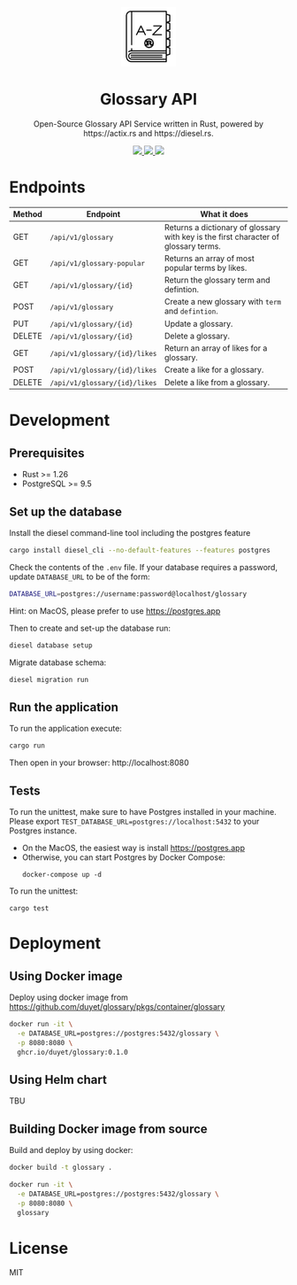 <div align="center">
  <img src=".github/logo.png" alt="Glossary Logo" width="100" />
  <h1>Glossary API</h1>
  <p>
    Open-Source Glossary API Service written in Rust, 
    powered by https://actix.rs and https://diesel.rs.
  </p>
  <p>
    <a href="https://github.com/duyet/glossary-rs/actions/workflows/build-test.yaml">
      <img src="https://github.com/duyet/glossary-rs/actions/workflows/build-test.yaml/badge.svg" />
    </a>
    <a href="https://github.com/duyet/glossary-rs/graphs/contributors" alt="Contributors">
      <img src="https://img.shields.io/github/contributors/duyet/glossary-rs" />
    </a>
    <a href="https://github.com/duyet/glossary-rs/pulse" alt="Activity">
      <img src="https://img.shields.io/github/commit-activity/m/duyet/glossary-rs" />
    </a>
  </p>
</div>

# Endpoints

| Method | Endpoint | What it does |
| ------ | -------- | -------------|
| GET | ```/api/v1/glossary``` | Returns a dictionary of glossary with key is the first character of glossary terms.
| GET | ```/api/v1/glossary-popular``` | Returns an array of most popular terms by likes.
| GET |  ```/api/v1/glossary/{id}``` | Return the glossary term and defintion.
| POST | ```/api/v1/glossary``` | Create a new glossary with `term` and `defintion`.
| PUT | ```/api/v1/glossary/{id}``` | Update a glossary.
| DELETE | ```/api/v1/glossary/{id}``` | Delete a glossary.
| GET | ```/api/v1/glossary/{id}/likes``` | Return an array of likes for a glossary.
| POST | ```/api/v1/glossary/{id}/likes``` | Create a like for a glossary.
| DELETE | ```/api/v1/glossary/{id}/likes``` | Delete a like from a glossary.


# Development

## Prerequisites

- Rust >= 1.26
- PostgreSQL >= 9.5

## Set up the database

Install the diesel command-line tool including the postgres feature

```bash
cargo install diesel_cli --no-default-features --features postgres
```

Check the contents of the `.env` file. 
If your database requires a password, update `DATABASE_URL` to be of the form:

```bash
DATABASE_URL=postgres://username:password@localhost/glossary
```

Hint: on MacOS, please prefer to use https://postgres.app

Then to create and set-up the database run:

```bash
diesel database setup
```

Migrate database schema:

```bash
diesel migration run
```

## Run the application

To run the application execute:

```bash
cargo run
```

Then open in your browser: http://localhost:8080

## Tests

To run the unittest, make sure to have Postgres installed in your machine.
Please export ```TEST_DATABASE_URL=postgres://localhost:5432``` to your Postgres instance.

- On the MacOS, the easiest way is install https://postgres.app
- Otherwise, you can start Postgres by Docker Compose:
   ```
   docker-compose up -d
   ```

To run the unittest:

```
cargo test
```

# Deployment

## Using Docker image

Deploy using docker image from https://github.com/duyet/glossary/pkgs/container/glossary

```bash
docker run -it \
  -e DATABASE_URL=postgres://postgres:5432/glossary \
  -p 8080:8080 \
  ghcr.io/duyet/glossary:0.1.0
```

## Using Helm chart

TBU

## Building Docker image from source

Build and deploy by using docker:

```bash
docker build -t glossary .
```

```bash
docker run -it \
  -e DATABASE_URL=postgres://postgres:5432/glossary \
  -p 8080:8080 \
  glossary 
```

# License

MIT

